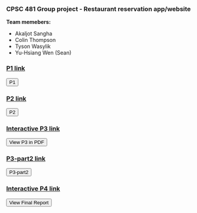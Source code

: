 ### CPSC 481 Group project - Restaurant reservation app/website
**Team memebers:**
* Akaljot Sangha
* Colin Thompson
* Tyson Wasylik
* Yu-Hsiang Wen (Sean)

<script>
  function pdf_click(id) {
    pdf = document.getElementById(id)
    if (pdf.style.display == "none")
      pdf.style.display = "block"
    else
      pdf.style.display = "none"
  }
</script>

### [P1 link](https://seavanas.github.io/CPSC481/team-acts__project_a1.pdf)
<button onclick="pdf_click('p1_pdf')">P1</button>
<embed id='p1_pdf' src='https://seavanas.github.io/CPSC481/team-acts__project_a1.pdf' width='100%' height='700px' style='display:none'>
<br>
### [P2 link](https://seavanas.github.io/CPSC481/p2.pdf)
<button onclick="pdf_click('p2_pdf')">P2</button>
<embed id='p2_pdf' src='https://seavanas.github.io/CPSC481/p2.pdf' type='application/pdf' width='100%' height='700px' style='display:none'>
<br>
### [Interactive P3 link](https://xd.adobe.com/view/50dac97f-0b7b-4b48-6e83-850e25e67140-26eb/?fullscreen&hints=off)
<button onclick="pdf_click('p3_pdf')">View P3 in PDF</button>
<embed id='p3_pdf' src='https://seavanas.github.io/CPSC481/p3.pdf' type='application/pdf' width='100%' height='700px' style='display:none'>

### [P3-part2 link](https://seavanas.github.io/CPSC481/P3-part2.pdf)
<button onclick="pdf_click('p3_part2_pdf')">P3-part2</button>
<embed id='p3_part2_pdf' src='https://seavanas.github.io/CPSC481/P3-part2.pdf' type='application/pdf' width='100%' height='700px' style='display:none'>
<br>
### [Interactive P4 link](https://xd.adobe.com/view/9fbd54c7-72fe-4eba-4fe4-b1fde3dc0dec-e98c/)
<button onclick="pdf_click('p4_pdf')">View Final Report</button>
<embed id='p4_pdf' src='https://seavanas.github.io/CPSC481/P4-Final_Report.pdf' type='application/pdf' width='100%' height='700px' style='display:none'>
